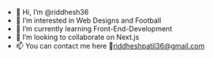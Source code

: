 - 👋 Hi, I’m @riddhesh36
- 👀 I’m interested in Web Designs and Football
- 🌱 I’m currently learning Front-End-Development
- 💞️ I’m looking to collaborate on Next.js
- 📫 You can contact me here 📢riddheshpatil36@gmail.com

<!---
riddhesh36/riddhesh36 is a ✨ special ✨ repository because its `README.md` (this file) appears on your GitHub profile.
You can click the Preview link to take a look at your changes.
--->
